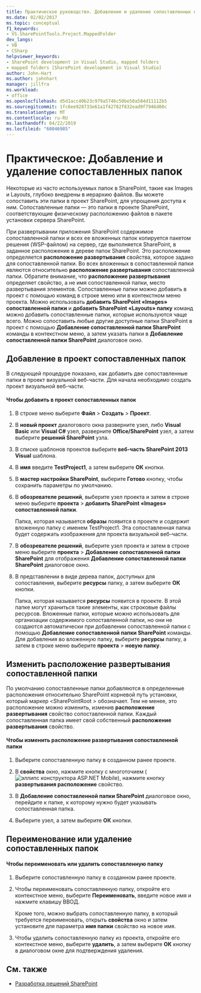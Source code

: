 ```yaml
---
title: Практическое руководство. Добавление и удаление сопоставленных папок | Документация Майкрософт
ms.date: 02/02/2017
ms.topic: conceptual
f1_keywords:
- VS.SharePointTools.Project.MappedFolder
dev_langs:
- VB
- CSharp
helpviewer_keywords:
- SharePoint development in Visual Studio, mapped folders
- mapped folders [SharePoint development in Visual Studio]
author: John-Hart
ms.author: johnhart
manager: jillfra
ms.workload:
- office
ms.openlocfilehash: d5d1acc40b23c979a5746c50be50a584d11112b5
ms.sourcegitcommit: 1fc6ee928733e61a1f42782f832ead9f7946d00c
ms.translationtype: MT
ms.contentlocale: ru-RU
ms.lasthandoff: 04/22/2019
ms.locfileid: "60046985"
---
```

# <a name="how-to-add-and-remove-mapped-folders"></a>Практическое: Добавление и удаление сопоставленных папок
  Некоторые из часто используемых папок в SharePoint, такие как Images и Layouts, глубоко внедрены в иерархию файлов. Вы можете сопоставить эти папки в проект SharePoint, для упрощения доступа к ним. Сопоставленные папки — это папки в проекте SharePoint, соответствующие физическому расположению файлов в пакете установки сервера SharePoint.

 При развертывании приложения SharePoint содержимое сопоставленной папки и всех ее вложенных папок копируется пакетом решения (WSP-файлом) на сервер, где выполняется SharePoint, в заданное расположение в дереве папок SharePoint. Это расположение определяется **расположение развертывания** свойства, которое задано для сопоставленной папки. Во всех вложенных в сопоставленной папки являются относительно **расположение развертывания** сопоставленной папки. Обратите внимание, что **расположение развертывания** определяет свойство, а не имя сопоставленной папки, место развертывания элементов.
Сопоставленные папки можно добавить в проект с помощью команд в строке меню или в контекстном меню проекта. Можно использовать **добавить SharePoint «Images» сопоставленной папки** и **добавить SharePoint «Layouts» папку** команд можно добавить сопоставленные папки, которые используются чаще всего. Можно сопоставить любые другие доступные папки SharePoint в проект с помощью **Добавление сопоставленной папки SharePoint** команды в контекстном меню, а затем указать папки в **Добавление сопоставленной папки SharePoint** диалоговое окно.

## <a name="add-mapped-folders-to-a-project"></a>Добавление в проект сопоставленных папок
 В следующей процедуре показано, как добавить две сопоставленные папки в проект визуальной веб-части. Для начала необходимо создать проект визуальной веб-части.

#### <a name="to-add-mapped-folders-to-a-project"></a>Чтобы добавить в проект сопоставленных папок

1. В строке меню выберите **Файл** > **Создать** > **Проект**.

2. В **новый проект** диалогового окна разверните узел, либо **Visual Basic** или **Visual C#**  узел, разверните **Office/SharePoint** узел, а затем выберите **решений SharePoint** узла.

3. В списке шаблонов проектов выберите **веб-часть SharePoint 2013 Visual** шаблона.

4. В **имя** введите **TestProject1**, а затем выберите **ОК** кнопки.

5. В **мастер настройки SharePoint**, выберите **Готово** кнопку, чтобы сохранить параметры по умолчанию.

6. В **обозревателе решений**, выберите узел проекта и затем в строке меню выберите **проекта** > **добавить SharePoint «Images» сопоставленной папки**.

     Папка, которая называется **образы** появится в проекте и содержит вложенную папку с именем TestProject1. Эта сопоставленная папка будет содержать изображения для проекта визуальной веб-части.

7. В **обозревателе решений**, выберите узел проекта и затем в строке меню выберите **проекта** > **Добавление сопоставленной папки SharePoint** для отображения  **Добавление сопоставленной папки SharePoint** диалоговое окно.

8. В представлении в виде дерева папок, доступных для сопоставления, выберите **ресурсы** папку, а затем выберите **ОК** кнопки.

     Папка, которая называется **ресурсы** появится в проекте. В этой папке могут храниться такие элементы, как строковые файлы ресурсов. Вложенные папки, которые можно использовать для организации содержимого сопоставленной папки, но они не создаются автоматически при добавлении сопоставленной папки с помощью **Добавление сопоставленной папки SharePoint** команды. Для добавления во вложенную папку, выберите **ресурсы** папку, а затем в строке меню выберите **проекта** > **новую папку**.

## <a name="change-the-deployment-location-of-a-mapped-folder"></a>Изменить расположение развертывания сопоставленной папки
 По умолчанию сопоставленные папки добавляются в определенные расположения относительно SharePoint корневой путь установки, который маркер \<SharePointRoot > обозначает. Тем не менее, это расположение можно изменить, изменив **расположение развертывания** свойство сопоставленной папки. Каждый сопоставленная папка имеет свой собственный **расположение развертывания** свойство.

#### <a name="to-change-the-deployment-location-of-a-mapped-folder"></a>Чтобы изменить расположение развертывания сопоставленной папки

1. Выберите сопоставленную папку в созданном ранее проекте.

2. В **свойства** окно, нажмите кнопку с многоточием (![эллипс конструктора ASP.NET Mobile](../sharepoint/media/mwellipsis.gif "эллипс конструктора ASP.NET Mobile")), нажмите кнопку **развертывания расположение** свойство.

3. В **Добавление сопоставленной папки SharePoint** диалоговое окно, перейдите к папке, к которому нужно будет указывать сопоставленная папка.

4. Выберите узел, а затем выберите **ОК** кнопки.

## <a name="rename-or-remove-mapped-folders"></a>Переименование или удаление сопоставленных папок

#### <a name="to-rename-or-remove-a-mapped-folder"></a>Чтобы переименовать или удалить сопоставленную папку

1. Выберите сопоставленную папку в созданном ранее проекте.

2. Чтобы переименовать сопоставленную папку, откройте его контекстное меню, выберите **Переименовать**, введите новое имя и нажмите клавишу ВВОД.

     Кроме того, можно выбрать сопоставленную папку, в который требуется переименовать, открыть **свойства** окно и затем установите для параметра **имя папки** свойство на новое имя.

3. Чтобы удалить сопоставленную папку из проекта, откройте его контекстное меню, выберите **удалить**, а затем выберите **ОК** кнопку в диалоговом окне для подтверждения удаления.

## <a name="see-also"></a>См. также
- [Разработка решений SharePoint](../sharepoint/developing-sharepoint-solutions.md)
